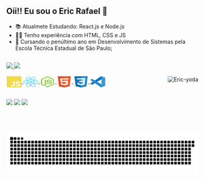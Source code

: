 ## Oii!! Eu sou o Eric Rafael 👋

- 📚 Atualmete Estudando: React.js e Node.js
- 👨‍💻 Tenho experiência com HTML, CSS e JS
- 📘 Cursando o penúltimo ano em Desenvolvimento de Sistemas pela Escola Técnica Estadual de São Paulo;
##
<div>
  <a href="https://github.com/EricDaCruz">
  <img height="180em" src="https://github-readme-stats.vercel.app/api?username=EricDaCruz&show_icons=true&theme=tokyonight&include_all_commits=true&count_private=true"/>
  <img height="180em" src="https://github-readme-stats.vercel.app/api/top-langs/?username=EricDaCruz&layout=compact&langs_count=7&theme=tokyonight"/>
</div>
  
  <div style="display: inline_block"><br>
  <img align="center" alt="Eric-Js" height="30" width="40" src="https://raw.githubusercontent.com/devicons/devicon/master/icons/javascript/javascript-plain.svg">
  <img align="center" alt="Eric-React" height="30" width="40" src="https://raw.githubusercontent.com/devicons/devicon/master/icons/react/react-original.svg">
  <img align="center" alt="Eric-Node" height="30" width="40" src="https://github.com/devicons/devicon/blob/master/icons/nodejs/nodejs-original.svg">
  <img align="center" alt="Eric-HTML" height="30" width="40" src="https://raw.githubusercontent.com/devicons/devicon/master/icons/html5/html5-original.svg">
  <img align="center" alt="Eric-CSS" height="30" width="40" src="https://raw.githubusercontent.com/devicons/devicon/master/icons/css3/css3-original.svg">
  <img align="center" alt="Eric-VSCode" height="30" width="40" src="https://github.com/devicons/devicon/blob/master/icons/vscode/vscode-original.svg">
  <img align="right" alt="Eric-yoda" widht="150" height="150" src="https://programadoresdepre.com.br/wp-content/uploads/2020/04/pacote-fullstack-danki-code.gif">
</div>
  
  ##
  
  <div> 
  <a href="https://www.instagram.com/e_cruzx/" target="_blank"><img src="https://img.shields.io/badge/-Instagram-%23E4405F?style=for-the-badge&logo=instagram&logoColor=white" target="_blank"></a>
  <a href = "mailto:rafaeleric40@gmail.com"><img src="https://img.shields.io/badge/-Gmail-%23333?style=for-the-badge&logo=gmail&logoColor=white" target="_blank"></a>
  <a href="https://www.linkedin.com/in/eric-da-cruz-rafael-a60056174/" target="_blank"><img src="https://img.shields.io/badge/-LinkedIn-%230077B5?style=for-the-badge&logo=linkedin&logoColor=white" target="_blank"></a> 
 
  ![Snake animation](https://github.com/EricDaCruz/EricDaCruz/blob/output/github-contribution-grid-snake.svg)
 
</div>
